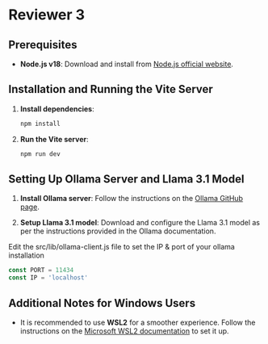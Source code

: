 # Reviewer 3

## Prerequisites

- **Node.js v18**: Download and install from [Node.js official website](https://nodejs.org/).

## Installation and Running the Vite Server

1. **Install dependencies**:
   ```sh
   npm install
   ```
2. **Run the Vite server**:
   ```sh
   npm run dev
   ```

## Setting Up Ollama Server and Llama 3.1 Model

1. **Install Ollama server**:
   Follow the instructions on the [Ollama GitHub page](https://github.com/ollama/ollama).

2. **Setup Llama 3.1 model**:
   Download and configure the Llama 3.1 model as per the instructions provided in the Ollama documentation.

Edit the src/lib/ollama-client.js file to set the IP & port of your ollama installation

```javascript
const PORT = 11434
const IP = 'localhost'
```

## Additional Notes for Windows Users

- It is recommended to use **WSL2** for a smoother experience. Follow the instructions on the [Microsoft WSL2 documentation](https://docs.microsoft.com/en-us/windows/wsl/install) to set it up.
